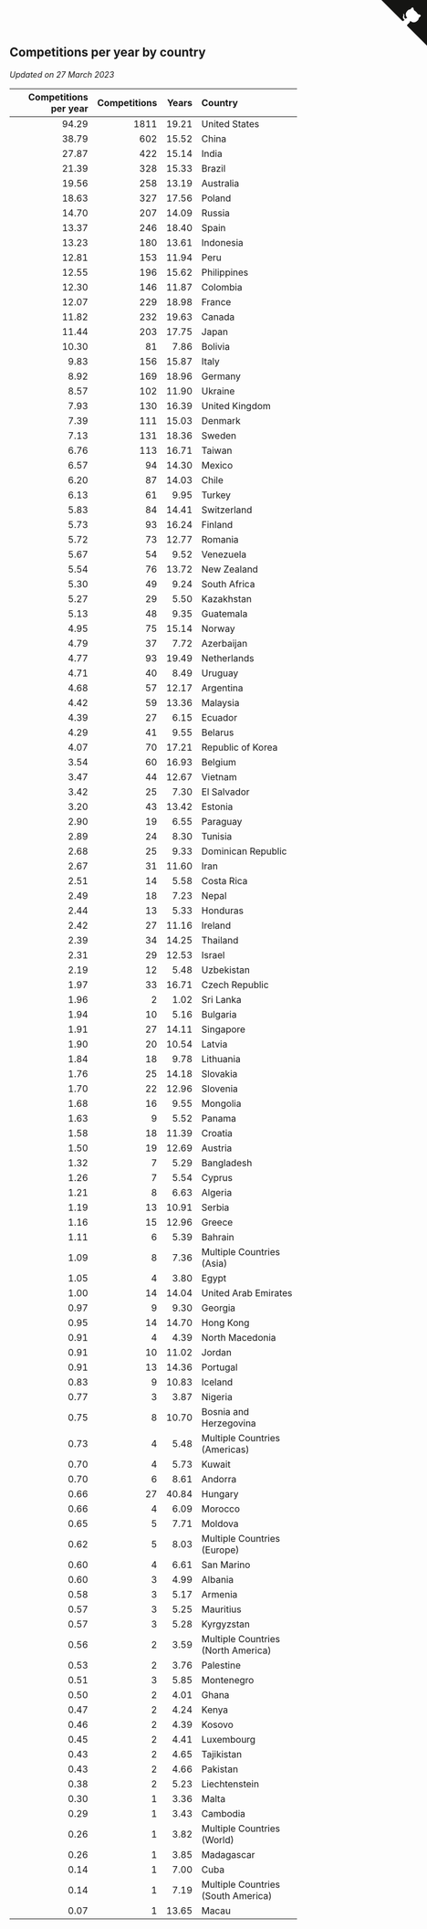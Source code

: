 ## Competitions per year by country

*Updated on 27 March 2023*

| Competitions per year | Competitions | Years | Country |
| ---: | ---: | ---: | :--- |
| 94.29 | 1811 | 19.21 | United States |
| 38.79 | 602 | 15.52 | China |
| 27.87 | 422 | 15.14 | India |
| 21.39 | 328 | 15.33 | Brazil |
| 19.56 | 258 | 13.19 | Australia |
| 18.63 | 327 | 17.56 | Poland |
| 14.70 | 207 | 14.09 | Russia |
| 13.37 | 246 | 18.40 | Spain |
| 13.23 | 180 | 13.61 | Indonesia |
| 12.81 | 153 | 11.94 | Peru |
| 12.55 | 196 | 15.62 | Philippines |
| 12.30 | 146 | 11.87 | Colombia |
| 12.07 | 229 | 18.98 | France |
| 11.82 | 232 | 19.63 | Canada |
| 11.44 | 203 | 17.75 | Japan |
| 10.30 | 81 | 7.86 | Bolivia |
| 9.83 | 156 | 15.87 | Italy |
| 8.92 | 169 | 18.96 | Germany |
| 8.57 | 102 | 11.90 | Ukraine |
| 7.93 | 130 | 16.39 | United Kingdom |
| 7.39 | 111 | 15.03 | Denmark |
| 7.13 | 131 | 18.36 | Sweden |
| 6.76 | 113 | 16.71 | Taiwan |
| 6.57 | 94 | 14.30 | Mexico |
| 6.20 | 87 | 14.03 | Chile |
| 6.13 | 61 | 9.95 | Turkey |
| 5.83 | 84 | 14.41 | Switzerland |
| 5.73 | 93 | 16.24 | Finland |
| 5.72 | 73 | 12.77 | Romania |
| 5.67 | 54 | 9.52 | Venezuela |
| 5.54 | 76 | 13.72 | New Zealand |
| 5.30 | 49 | 9.24 | South Africa |
| 5.27 | 29 | 5.50 | Kazakhstan |
| 5.13 | 48 | 9.35 | Guatemala |
| 4.95 | 75 | 15.14 | Norway |
| 4.79 | 37 | 7.72 | Azerbaijan |
| 4.77 | 93 | 19.49 | Netherlands |
| 4.71 | 40 | 8.49 | Uruguay |
| 4.68 | 57 | 12.17 | Argentina |
| 4.42 | 59 | 13.36 | Malaysia |
| 4.39 | 27 | 6.15 | Ecuador |
| 4.29 | 41 | 9.55 | Belarus |
| 4.07 | 70 | 17.21 | Republic of Korea |
| 3.54 | 60 | 16.93 | Belgium |
| 3.47 | 44 | 12.67 | Vietnam |
| 3.42 | 25 | 7.30 | El Salvador |
| 3.20 | 43 | 13.42 | Estonia |
| 2.90 | 19 | 6.55 | Paraguay |
| 2.89 | 24 | 8.30 | Tunisia |
| 2.68 | 25 | 9.33 | Dominican Republic |
| 2.67 | 31 | 11.60 | Iran |
| 2.51 | 14 | 5.58 | Costa Rica |
| 2.49 | 18 | 7.23 | Nepal |
| 2.44 | 13 | 5.33 | Honduras |
| 2.42 | 27 | 11.16 | Ireland |
| 2.39 | 34 | 14.25 | Thailand |
| 2.31 | 29 | 12.53 | Israel |
| 2.19 | 12 | 5.48 | Uzbekistan |
| 1.97 | 33 | 16.71 | Czech Republic |
| 1.96 | 2 | 1.02 | Sri Lanka |
| 1.94 | 10 | 5.16 | Bulgaria |
| 1.91 | 27 | 14.11 | Singapore |
| 1.90 | 20 | 10.54 | Latvia |
| 1.84 | 18 | 9.78 | Lithuania |
| 1.76 | 25 | 14.18 | Slovakia |
| 1.70 | 22 | 12.96 | Slovenia |
| 1.68 | 16 | 9.55 | Mongolia |
| 1.63 | 9 | 5.52 | Panama |
| 1.58 | 18 | 11.39 | Croatia |
| 1.50 | 19 | 12.69 | Austria |
| 1.32 | 7 | 5.29 | Bangladesh |
| 1.26 | 7 | 5.54 | Cyprus |
| 1.21 | 8 | 6.63 | Algeria |
| 1.19 | 13 | 10.91 | Serbia |
| 1.16 | 15 | 12.96 | Greece |
| 1.11 | 6 | 5.39 | Bahrain |
| 1.09 | 8 | 7.36 | Multiple Countries (Asia) |
| 1.05 | 4 | 3.80 | Egypt |
| 1.00 | 14 | 14.04 | United Arab Emirates |
| 0.97 | 9 | 9.30 | Georgia |
| 0.95 | 14 | 14.70 | Hong Kong |
| 0.91 | 4 | 4.39 | North Macedonia |
| 0.91 | 10 | 11.02 | Jordan |
| 0.91 | 13 | 14.36 | Portugal |
| 0.83 | 9 | 10.83 | Iceland |
| 0.77 | 3 | 3.87 | Nigeria |
| 0.75 | 8 | 10.70 | Bosnia and Herzegovina |
| 0.73 | 4 | 5.48 | Multiple Countries (Americas) |
| 0.70 | 4 | 5.73 | Kuwait |
| 0.70 | 6 | 8.61 | Andorra |
| 0.66 | 27 | 40.84 | Hungary |
| 0.66 | 4 | 6.09 | Morocco |
| 0.65 | 5 | 7.71 | Moldova |
| 0.62 | 5 | 8.03 | Multiple Countries (Europe) |
| 0.60 | 4 | 6.61 | San Marino |
| 0.60 | 3 | 4.99 | Albania |
| 0.58 | 3 | 5.17 | Armenia |
| 0.57 | 3 | 5.25 | Mauritius |
| 0.57 | 3 | 5.28 | Kyrgyzstan |
| 0.56 | 2 | 3.59 | Multiple Countries (North America) |
| 0.53 | 2 | 3.76 | Palestine |
| 0.51 | 3 | 5.85 | Montenegro |
| 0.50 | 2 | 4.01 | Ghana |
| 0.47 | 2 | 4.24 | Kenya |
| 0.46 | 2 | 4.39 | Kosovo |
| 0.45 | 2 | 4.41 | Luxembourg |
| 0.43 | 2 | 4.65 | Tajikistan |
| 0.43 | 2 | 4.66 | Pakistan |
| 0.38 | 2 | 5.23 | Liechtenstein |
| 0.30 | 1 | 3.36 | Malta |
| 0.29 | 1 | 3.43 | Cambodia |
| 0.26 | 1 | 3.82 | Multiple Countries (World) |
| 0.26 | 1 | 3.85 | Madagascar |
| 0.14 | 1 | 7.00 | Cuba |
| 0.14 | 1 | 7.19 | Multiple Countries (South America) |
| 0.07 | 1 | 13.65 | Macau |


<a href="https://github.com/JustinTimeCuber/wca_statistics" class="github-corner" aria-label="View source on Github"><svg width="80" height="80" viewBox="0 0 250 250" style="fill:#151513; color:#fff; position: absolute; top: 0; border: 0; right: 0;" aria-hidden="true"><path d="M0,0 L115,115 L130,115 L142,142 L250,250 L250,0 Z"></path><path d="M128.3,109.0 C113.8,99.7 119.0,89.6 119.0,89.6 C122.0,82.7 120.5,78.6 120.5,78.6 C119.2,72.0 123.4,76.3 123.4,76.3 C127.3,80.9 125.5,87.3 125.5,87.3 C122.9,97.6 130.6,101.9 134.4,103.2" fill="currentColor" style="transform-origin: 130px 106px;" class="octo-arm"></path><path d="M115.0,115.0 C114.9,115.1 118.7,116.5 119.8,115.4 L133.7,101.6 C136.9,99.2 139.9,98.4 142.2,98.6 C133.8,88.0 127.5,74.4 143.8,58.0 C148.5,53.4 154.0,51.2 159.7,51.0 C160.3,49.4 163.2,43.6 171.4,40.1 C171.4,40.1 176.1,42.5 178.8,56.2 C183.1,58.6 187.2,61.8 190.9,65.4 C194.5,69.0 197.7,73.2 200.1,77.6 C213.8,80.2 216.3,84.9 216.3,84.9 C212.7,93.1 206.9,96.0 205.4,96.6 C205.1,102.4 203.0,107.8 198.3,112.5 C181.9,128.9 168.3,122.5 157.7,114.1 C157.9,116.9 156.7,120.9 152.7,124.9 L141.0,136.5 C139.8,137.7 141.6,141.9 141.8,141.8 Z" fill="currentColor" class="octo-body"></path></svg></a><style>.github-corner:hover .octo-arm{animation:octocat-wave 560ms ease-in-out}@keyframes octocat-wave{0%,100%{transform:rotate(0)}20%,60%{transform:rotate(-25deg)}40%,80%{transform:rotate(10deg)}}@media (max-width:500px){.github-corner:hover .octo-arm{animation:none}.github-corner .octo-arm{animation:octocat-wave 560ms ease-in-out}}</style>
